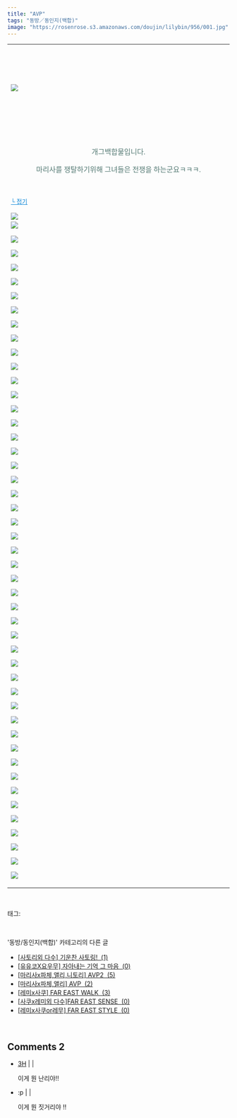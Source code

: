 ```yaml
---
title: "AVP"
tags: "동방／동인지(백합)"
image: "https://rosenrose.s3.amazonaws.com/doujin/lilybin/956/001.jpg"
---
```

<div class="article">
<div class="area_view">
<div><table border="0" style="border-collapse:collapse"><colgroup><col style="width:1078px"/></colgroup><tbody valign="top"><tr><td valign="middle"><p>
 </p><p style="text-align: justify">
 </p><p style="text-align: justify"><img src="{{ site.imgserver1 }}/lilybin/956/001.jpg"/><span style="color:#557a74; font-family:돋움; font-size:10pt">
</span></p><p style="text-align: justify"> 
 </p><p>
 </p><p style="text-align: center">
 </p><p style="text-align: center"><span style="color:#557a74; font-family:돋움"><span style="font-size:12pt">개그백합물입니다.</span><span style="font-size:10pt">
</span></span></p><p style="text-align: center"><span style="color:#557a74; font-family:돋움"><span style="font-size:12pt">마리사를 쟁탈하기위해 그녀들은 전쟁을 하는군요ㅋㅋㅋ.</span><span style="font-size:10pt">
</span></span></p><p>
 </p><p><a href="http://blog.naver.com/PostView.nhn?blogId=cjb0236&amp;logNo=150120236600&amp;parentCategoryNo=&amp;categoryNo=41&amp;viewDate=&amp;isShowPopularPosts=false&amp;from=postView"><span style="color:#0482d6; font-family:돋움; font-size:10pt; text-decoration:underline">└ 접기</span></a><span style="color:#557a74; font-family:돋움; font-size:10pt">
</span></p><p><img src="{{ site.imgserver1 }}/lilybin/956/002.jpg"/><span style="color:#557a74; font-family:돋움; font-size:10pt"><br/><img src="{{ site.imgserver1 }}/lilybin/956/003.jpg"/><br/><br/><img src="{{ site.imgserver1 }}/lilybin/956/004.jpg"/><br/><br/><img src="{{ site.imgserver1 }}/lilybin/956/005.jpg"/><br/><br/><img src="{{ site.imgserver1 }}/lilybin/956/006.jpg"/><br/><br/><img src="{{ site.imgserver1 }}/lilybin/956/007.jpg"/><br/><br/><img src="{{ site.imgserver1 }}/lilybin/956/008.jpg"/><br/><br/><img src="{{ site.imgserver1 }}/lilybin/956/009.jpg"/><br/><br/><img src="{{ site.imgserver1 }}/lilybin/956/010.jpg"/><br/><br/><img src="{{ site.imgserver1 }}/lilybin/956/011.jpg"/><br/><br/><img src="{{ site.imgserver1 }}/lilybin/956/012.jpg"/><br/><br/><img src="{{ site.imgserver1 }}/lilybin/956/013.jpg"/><br/><br/><img src="{{ site.imgserver1 }}/lilybin/956/014.jpg"/><br/><br/><img src="{{ site.imgserver1 }}/lilybin/956/015.jpg"/><br/><br/><img src="{{ site.imgserver1 }}/lilybin/956/016.jpg"/><br/><br/><img src="{{ site.imgserver1 }}/lilybin/956/017.jpg"/><br/><br/><img src="{{ site.imgserver1 }}/lilybin/956/018.jpg"/><br/><br/><img src="{{ site.imgserver1 }}/lilybin/956/019.jpg"/><br/><br/><img src="{{ site.imgserver1 }}/lilybin/956/020.jpg"/><br/><br/><img src="{{ site.imgserver1 }}/lilybin/956/021.jpg"/><br/><br/><img src="{{ site.imgserver1 }}/lilybin/956/022.jpg"/><br/><br/><img src="{{ site.imgserver1 }}/lilybin/956/023.jpg"/><br/><br/><img src="{{ site.imgserver1 }}/lilybin/956/024.jpg"/><br/><br/><img src="{{ site.imgserver1 }}/lilybin/956/025.jpg"/><br/><br/><img src="{{ site.imgserver1 }}/lilybin/956/026.jpg"/><br/><br/><img src="{{ site.imgserver1 }}/lilybin/956/027.jpg"/><br/><br/><img src="{{ site.imgserver1 }}/lilybin/956/028.jpg"/><br/><br/><img src="{{ site.imgserver1 }}/lilybin/956/029.jpg"/><br/><br/><img src="{{ site.imgserver1 }}/lilybin/956/030.jpg"/><br/><br/><img src="{{ site.imgserver1 }}/lilybin/956/031.jpg"/><br/><br/><img src="{{ site.imgserver1 }}/lilybin/956/032.jpg"/><br/><br/><img src="{{ site.imgserver1 }}/lilybin/956/033.jpg"/><br/><br/><img src="{{ site.imgserver1 }}/lilybin/956/034.jpg"/><br/><br/><img src="{{ site.imgserver1 }}/lilybin/956/035.jpg"/><br/><br/><img src="{{ site.imgserver1 }}/lilybin/956/036.jpg"/><br/><br/><img src="{{ site.imgserver1 }}/lilybin/956/037.jpg"/><br/><br/><img src="{{ site.imgserver1 }}/lilybin/956/038.jpg"/><br/><br/><img src="{{ site.imgserver1 }}/lilybin/956/039.jpg"/><br/><br/><img src="{{ site.imgserver1 }}/lilybin/956/040.jpg"/><br/><br/><img src="{{ site.imgserver1 }}/lilybin/956/041.jpg"/><br/><br/><img src="{{ site.imgserver1 }}/lilybin/956/042.jpg"/><br/><br/><img src="{{ site.imgserver1 }}/lilybin/956/043.jpg"/><br/><br/><img src="{{ site.imgserver1 }}/lilybin/956/044.jpg"/><br/><br/><img src="{{ site.imgserver1 }}/lilybin/956/045.jpg"/><br/><br/><img src="{{ site.imgserver1 }}/lilybin/956/046.jpg"/><br/><br/><img src="{{ site.imgserver1 }}/lilybin/956/047.jpg"/><br/><br/><img src="{{ site.imgserver1 }}/lilybin/956/048.jpg"/><br/><br/><img src="{{ site.imgserver1 }}/lilybin/956/049.jpg"/>
</span></p></td></tr></tbody></table></div>
</div></div><br/>
<div class="tagTrail">
<p>태그: </p>
<ul>
</ul>
</div><br/>
<div class="another">
<p>'동방/동인지(백합)' 카테고리의 다른 글</p>
<ul>
<li><a href="/lilybin_959">
[사토리외 다수] 기운찬 사토링!  (1)
</a></li>
<li><a href="/lilybin_958">
[유유코X요우무] 자아내는 기억 그 마음  (0)
</a></li>
<li><a href="/lilybin_957">
[마리사x파체,앨리,니토리] AVP2  (5)
</a></li>
<li><a href="/lilybin_956">
[마리사x파체,앨리] AVP  (2)
</a></li>
<li><a href="/lilybin_955">
[레미x사쿠] FAR EAST WALK  (3)
</a></li>
<li><a href="/lilybin_954">
[사쿠x레미외 다수]FAR EAST SENSE  (0)
</a></li>
<li><a href="/lilybin_953">
[레미x사쿠or레무] FAR EAST STYLE  (0)
</a></li>
</ul>
</div><br/>
<div class="comment">
<h2 class="bold">Comments <span id="commentCount956">2</span></h2>
<div style="clear:both;">
<div id="entry956Comment" style="display:block">
<ul class="list_reply">
<li class="rp_general" id="comment13067316">
<div class="post-comment">
<div>
<span>
<i class="fa fa-user"></i> <a href="http://" onclick="return openLinkInNewWindow(this)">3H</a> |
                                |
                               
</span>
<p>이게 뭔 난리야!!</p>

</div>
</div>
</li>
<li class="rp_general" id="comment13214724">
<div class="post-comment">
<div>
<span>
<i class="fa fa-user"></i>:p |
                                |
                               
</span>
<p>이게 뭔 짓거리야 !!<br/>
</p>

</div>
</div>
</li>
</ul>
</div>
</div>
</div><br/>
<br/>
<p id="refer"></p>
<br/>

